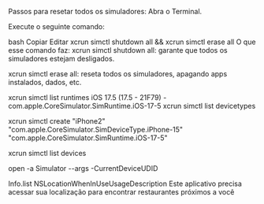 Passos para resetar todos os simuladores:
Abra o Terminal.

Execute o seguinte comando:

bash
Copiar
Editar
xcrun simctl shutdown all && xcrun simctl erase all
O que esse comando faz:
xcrun simctl shutdown all: garante que todos os simuladores estejam desligados.

xcrun simctl erase all: reseta todos os simuladores, apagando apps instalados, dados, etc.

xcrun simctl list runtimes
iOS 17.5 (17.5 - 21F79) - com.apple.CoreSimulator.SimRuntime.iOS-17-5
xcrun simctl list devicetypes

xcrun simctl create "iPhone2" "com.apple.CoreSimulator.SimDeviceType.iPhone-15" "com.apple.CoreSimulator.SimRuntime.iOS-17-5"



xcrun simctl list devices

open -a Simulator --args -CurrentDeviceUDID


Info.list
<key>NSLocationWhenInUseUsageDescription</key>
<string>Este aplicativo precisa acessar sua localização para encontrar restaurantes próximos a você</string>
